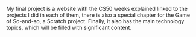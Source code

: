 My final project is a website with the CS50 weeks explained linked to the projects I did in each of them, there is also a special chapter for the Game of So-and-so, a Scratch project.
Finally, it also has the main technology topics, which will be filled with significant content.
